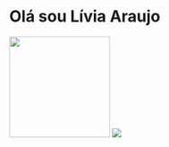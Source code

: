 # Olá sou Lívia Araujo

<div>
  <img height="180em" src="https://github-readme-stats.vercel.app/api?username=liviatec&show_icons=true&theme=radical"/>
  <img src="https://github-readme-stats.vercel.app/api/top-langs/?username=liviatec&theme=dracula&layout=compact"/>
</div>
